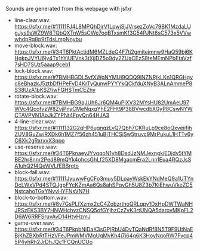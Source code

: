 Sounds are generated from this webpage with jsfxr

- line-clear.wav: https://sfxr.me/#11111FJ4L8MPQhDjrVfLpwjSjJVrsezZoVc79BK1MzdaLUgJys9aWZ9W8TQbQXTnW5sCWe7oqBTxsmKf3G54PJNt6sC573x5VVwwhdpRq8p9tTdsLmpNnybu
- move-block.wav: https://sfxr.me/#34T6PktActidM6MZLdeG4F7ti2gmitejmnw9HaQ59bj6KHgkpJVYU6jv4Tx1hYiUEVnk3tXjjDZ5o9dy2ZUaCEzS8teMEmNPbEtaVzf7sHD7SUz5aaap9ceb1
- lock-block.wav: https://sfxr.me/#7BMHBGDL5vfXWpNYMUi9QDQ9iNZNRjkLKn1QRGHgvc8eBhazkJ5ztbDfHPeFvD4KrTyQunwPYYYkQCkfduXNyB3ALnAmmeP8S38UzA1bKSZfiwFGHSTmCEZhy
- rotate-block.wav: https://sfxr.me/#7BMHBG9qJUh6Jr6QM4uPjXV32MYsHU82UmAeU97WVc4QcofvzW8ZvjPnyCMeNqxgYhE2FHt9P38BVwcdbXGyP8CswNYWCTAVPVN1AoJkZYPNt4FpyQn64HJA3
- 4-line-clear.wav: https://sfxr.me/#1111132G2qHP6ugnqzLvQ7Qbh7CKRuLp9ce8oQxveiifihZUV8GuZwiRXDk6h1MZ7f56zh451uBjTHCSiSw5truvc9MrPukuL1HTTv6yC6Xk2gRxrxvX3ppo
- use-reserve.wav: https://sfxr.me/#34T6PknaeyJYvqqoN1yh8DsdJzNMJexngkiEDjdv5tYMBE2hr8nnr2Ped89mQYk4ohcsGhLf25XD8MgacmEra2Lnn1Eua4RQzJsSA1uhQ2f4QeWVLfEBBrgto
- block-fall.wav: https://sfxr.me/#11111JyuwwFgCFo3muy5DLpayWskEkYNdMeQ9a1UTYnDcLWxVPd4STQJgpFYcKZmAa6Qs8ahSPqyGh5U8Z3b7KiEhwuVkeZC5NstcahoTGxYNvvHYFNsVN7H
- block-to-bottom.wav: https://sfxr.me/#8v7GsPLfXzmx2cC4ZobzrthoQRLgpy1DxHpDWTWaNHJRSzEKS3BY7HNWHchvzCNSQ5ofGYjhzCzZvK3rtUNQA5darovMKpFL2D6jW6RRFSruvAvD14HtvHzmJ
- game-over.wav: https://sfxr.me/#34T6PkpbNiDaK3sGPjRbU4DvTQaNdRf8N5T9F9UtNaEBjKhZBXbRtTHzVFeJPmWMVMgUqMvKh4j7i64q6K3HoyNqoRW7Fvcp45P4yhRh2JrDhJQc1FCQnUCUo
